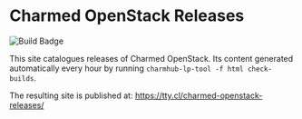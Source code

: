 # Charmed OpenStack Releases

![Build Badge](https://github.com/freyes/charmed-openstack-releases/actions/workflows/build.yaml/badge.svg)

This site catalogues releases of Charmed OpenStack. Its content generated
automatically every hour by running `charmhub-lp-tool -f html check-builds`.

The resulting site is published at: https://tty.cl/charmed-openstack-releases/
